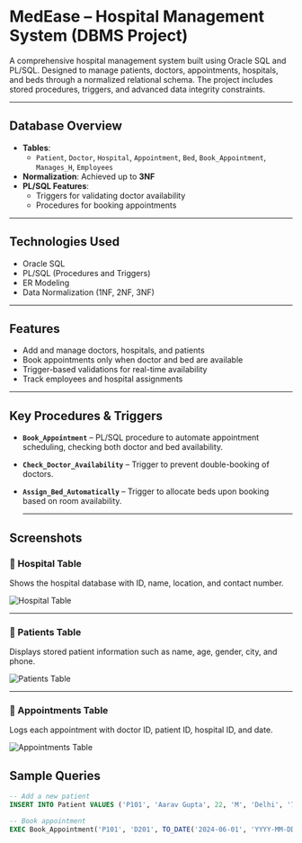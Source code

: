 # MedEase – Hospital Management System (DBMS Project)

A comprehensive hospital management system built using Oracle SQL and PL/SQL. Designed to manage patients, doctors, appointments, hospitals, and beds through a normalized relational schema. The project includes stored procedures, triggers, and advanced data integrity constraints.

---

## Database Overview

- **Tables**:
  - `Patient`, `Doctor`, `Hospital`, `Appointment`, `Bed`, `Book_Appointment`, `Manages_H`, `Employees`
- **Normalization**: Achieved up to **3NF**
- **PL/SQL Features**:
  - Triggers for validating doctor availability
  - Procedures for booking appointments

---

## Technologies Used
- Oracle SQL
- PL/SQL (Procedures and Triggers)
- ER Modeling
- Data Normalization (1NF, 2NF, 3NF)

---

## Features
- Add and manage doctors, hospitals, and patients
- Book appointments only when doctor and bed are available
- Trigger-based validations for real-time availability
- Track employees and hospital assignments

---
## Key Procedures & Triggers

- **`Book_Appointment`** – PL/SQL procedure to automate appointment scheduling, checking both doctor and bed availability.
- **`Check_Doctor_Availability`** – Trigger to prevent double-booking of doctors.
- **`Assign_Bed_Automatically`** – Trigger to allocate beds upon booking based on room availability.

  ---

## Screenshots

### 🏥 Hospital Table
Shows the hospital database with ID, name, location, and contact number.

![Hospital Table](images/hospital.png)

---

### 👤 Patients Table
Displays stored patient information such as name, age, gender, city, and phone.

![Patients Table](images/patients.png)

---

### 📅 Appointments Table
Logs each appointment with doctor ID, patient ID, hospital ID, and date.

![Appointments Table](images/appointments.png)

## Sample Queries

```sql
-- Add a new patient
INSERT INTO Patient VALUES ('P101', 'Aarav Gupta', 22, 'M', 'Delhi', '7770001112');

-- Book appointment
EXEC Book_Appointment('P101', 'D201', TO_DATE('2024-06-01', 'YYYY-MM-DD'), 'OPD');

